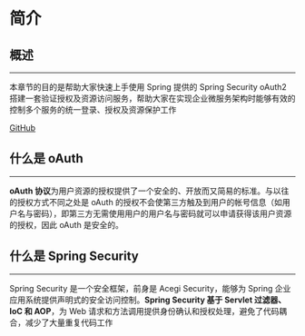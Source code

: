 # **简介**

## **概述**
---

本章节的目的是帮助大家快速上手使用 Spring 提供的 Spring Security oAuth2 搭建一套验证授权及资源访问服务，帮助大家在实现企业微服务架构时能够有效的控制多个服务的统一登录、授权及资源保护工作

[GitHub](https://github.com/topsale/spring-boot-samples/tree/master/spring-security-oauth2)

## **什么是 oAuth**
---

**oAuth 协议**为用户资源的授权提供了一个安全的、开放而又简易的标准。与以往的授权方式不同之处是 oAuth 的授权不会使第三方触及到用户的帐号信息（如用户名与密码），即第三方无需使用用户的用户名与密码就可以申请获得该用户资源的授权，因此 oAuth 是安全的。

## **什么是 Spring Security**
---

Spring Security 是一个安全框架，前身是 Acegi Security，能够为 Spring 企业应用系统提供声明式的安全访问控制。**Spring Security 基于 Servlet 过滤器、IoC 和 AOP**，为 Web 请求和方法调用提供身份确认和授权处理，避免了代码耦合，减少了大量重复代码工作

